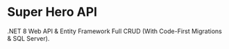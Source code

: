 # Super Hero API

.NET 8 Web API & Entity Framework Full CRUD (With Code-First Migrations & SQL Server).
